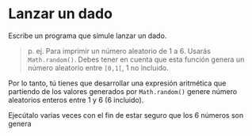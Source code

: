 # Lanzar un dado

Escribe un programa que simule lanzar un dado.

> p. ej. Para imprimir un número aleatorio de 1 a 6. Usarás `Math.random()`. Debes tener en cuenta que esta función genera un número aleatorio entre `[0,1[`, 1 no incluido.

Por lo tanto, tú tienes que desarrollar una expresión aritmética que partiendo de los valores generados por `Math.random()` genere número aleatorios enteros entre 1 y 6 (6 incluido).

Ejecútalo varias veces con el fin de estar seguro que los 6 números son genera
